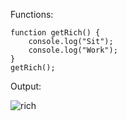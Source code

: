Functions:

    function getRich() {
        console.log("Sit");
        console.log("Work");
    }
    getRich();

Output:

![rich](https://github.com/kanish13/JavaScript/assets/111358462/44b4ff04-45fc-4017-824f-b563767af31f)
